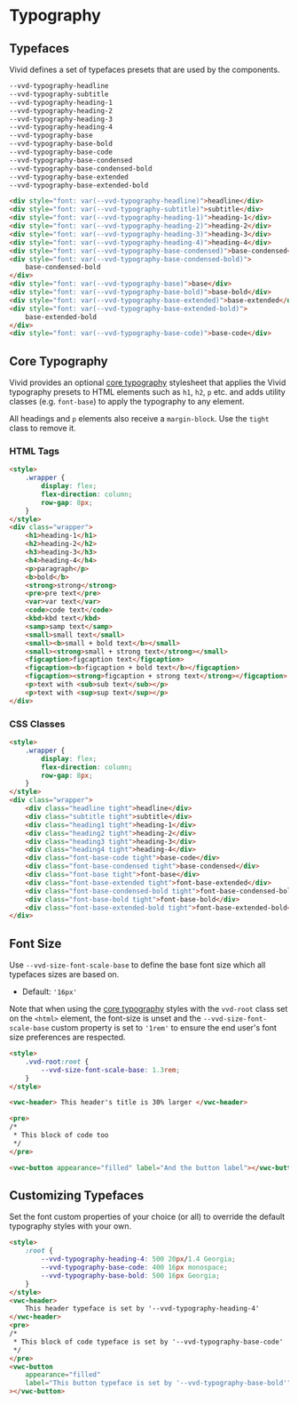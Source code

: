 # Typography

## Typefaces

Vivid defines a set of typefaces presets that are used by the components.

```css
--vvd-typography-headline
--vvd-typography-subtitle
--vvd-typography-heading-1
--vvd-typography-heading-2
--vvd-typography-heading-3
--vvd-typography-heading-4
--vvd-typography-base
--vvd-typography-base-bold
--vvd-typography-base-code
--vvd-typography-base-condensed
--vvd-typography-base-condensed-bold
--vvd-typography-base-extended
--vvd-typography-base-extended-bold
```

```html preview
<div style="font: var(--vvd-typography-headline)">headline</div>
<div style="font: var(--vvd-typography-subtitle)">subtitle</div>
<div style="font: var(--vvd-typography-heading-1)">heading-1</div>
<div style="font: var(--vvd-typography-heading-2)">heading-2</div>
<div style="font: var(--vvd-typography-heading-3)">heading-3</div>
<div style="font: var(--vvd-typography-heading-4)">heading-4</div>
<div style="font: var(--vvd-typography-base-condensed)">base-condensed</div>
<div style="font: var(--vvd-typography-base-condensed-bold)">
	base-condensed-bold
</div>
<div style="font: var(--vvd-typography-base)">base</div>
<div style="font: var(--vvd-typography-base-bold)">base-bold</div>
<div style="font: var(--vvd-typography-base-extended)">base-extended</div>
<div style="font: var(--vvd-typography-base-extended-bold)">
	base-extended-bold
</div>
<div style="font: var(--vvd-typography-base-code)">base-code</div>
```

## Core Typography

Vivid provides an optional [core typography](/guides/styles/#core-typography) stylesheet that applies the Vivid typography presets to HTML elements such as `h1`, `h2`, `p` etc. and adds utility classes (e.g. `font-base`) to apply the typography to any element.

All headings and `p` elements also receive a `margin-block`. Use the `tight` class to remove it.

### HTML Tags

```html preview
<style>
	.wrapper {
		display: flex;
		flex-direction: column;
		row-gap: 8px;
	}
</style>
<div class="wrapper">
	<h1>heading-1</h1>
	<h2>heading-2</h2>
	<h3>heading-3</h3>
	<h4>heading-4</h4>
	<p>paragraph</p>
	<b>bold</b>
	<strong>strong</strong>
	<pre>pre text</pre>
	<var>var text</var>
	<code>code text</code>
	<kbd>kbd text</kbd>
	<samp>samp text</samp>
	<small>small text</small>
	<small><b>small + bold text</b></small>
	<small><strong>small + strong text</strong></small>
	<figcaption>figcaption text</figcaption>
	<figcaption><b>figcaption + bold text</b></figcaption>
	<figcaption><strong>figcaption + strong text</strong></figcaption>
	<p>text with <sub>sub text</sub></p>
	<p>text with <sup>sup text</sup></p>
</div>
```

### CSS Classes

```html preview
<style>
	.wrapper {
		display: flex;
		flex-direction: column;
		row-gap: 8px;
	}
</style>
<div class="wrapper">
	<div class="headline tight">headline</div>
	<div class="subtitle tight">subtitle</div>
	<div class="heading1 tight">heading-1</div>
	<div class="heading2 tight">heading-2</div>
	<div class="heading3 tight">heading-3</div>
	<div class="heading4 tight">heading-4</div>
	<div class="font-base-code tight">base-code</div>
	<div class="font-base-condensed tight">base-condensed</div>
	<div class="font-base tight">font-base</div>
	<div class="font-base-extended tight">font-base-extended</div>
	<div class="font-base-condensed-bold tight">font-base-condensed-bold</div>
	<div class="font-base-bold tight">font-base-bold</div>
	<div class="font-base-extended-bold tight">font-base-extended-bold</div>
</div>
```

## Font Size

Use `--vvd-size-font-scale-base` to define the base font size which all typefaces sizes are based on.

- Default: `'16px'`

Note that when using the [core typography](/guides/styles/#core-typography) styles with the `vvd-root` class set on the `<html>` element, the font-size is unset and the `--vvd-size-font-scale-base` custom property is set to `'1rem'` to ensure the end user's font size preferences are respected.

```html preview
<style>
	.vvd-root:root {
		--vvd-size-font-scale-base: 1.3rem;
	}
</style>

<vwc-header> This header's title is 30% larger </vwc-header>

<pre>
/*
 * This block of code too
 */
</pre>

<vwc-button appearance="filled" label="And the button label"></vwc-button>
```

## Customizing Typefaces

Set the font custom properties of your choice (or all) to override the default typography styles with your own.

```html preview
<style>
	:root {
		--vvd-typography-heading-4: 500 20px/1.4 Georgia;
		--vvd-typography-base-code: 400 16px monospace;
		--vvd-typography-base-bold: 500 16px Georgia;
	}
</style>
<vwc-header>
	This header typeface is set by '--vvd-typography-heading-4'
</vwc-header>
<pre>
/*
 * This block of code typeface is set by '--vvd-typography-base-code'
 */
</pre>
<vwc-button
	appearance="filled"
	label="This button typeface is set by '--vvd-typography-base-bold'"
></vwc-button>
```
